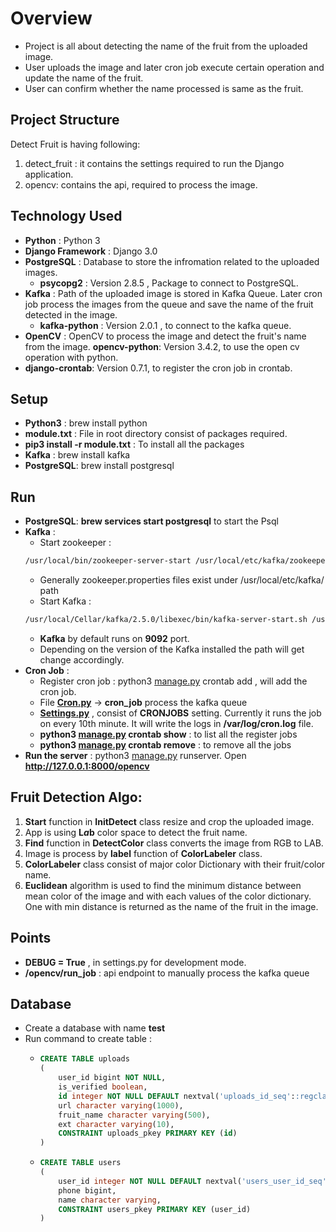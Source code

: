 # Overview

* Project is all about detecting the name of the fruit from the uploaded image.
* User uploads the image and later cron job execute certain operation and update the name of the fruit.
* User can confirm whether the name processed is same as the fruit.

## Project Structure
Detect Fruit is having following:
1. detect_fruit : it contains the settings required to run the Django application.
2. opencv: contains the api, required to process the image.

## Technology Used

* **Python** : Python 3
* **Django Framework** : Django 3.0
* **PostgreSQL** : Database to store the infromation related to the uploaded images.
  * **psycopg2** : Version 2.8.5 , Package to connect to PostgreSQL.
* **Kafka** : Path of the uploaded image is stored in Kafka Queue. Later cron job process the images from the queue and save the name of the fruit detected in the image.
  * **kafka-python** : Version 2.0.1 , to connect to the kafka queue.
* **OpenCV** : OpenCV to process the image and detect the fruit's name from the image.
  **opencv-python**: Version 3.4.2, to use the open cv operation with python.
* **django-crontab**: Version 0.7.1, to register the cron job in crontab.

## Setup
* **Python3** : brew install python
* **module.txt** : File in root directory consist of packages required.
* **pip3 install -r module.txt** : To install all the packages
* **Kafka** : brew install kafka
* **PostgreSQL**: brew install postgresql

## Run
* **PostgreSQL**:  **brew services start postgresql** to start the Psql
* **Kafka** :
  * Start zookeeper : 
  ```bash
  /usr/local/bin/zookeeper-server-start /usr/local/etc/kafka/zookeeper.properties.
  ```
  * Generally zookeeper.properties files exist under /usr/local/etc/kafka/ path
  * Start Kafka : 
  ```bash
  /usr/local/Cellar/kafka/2.5.0/libexec/bin/kafka-server-start.sh /usr/local/etc/kafka/server.properties
  ```
  * **Kafka** by default runs on **9092** port.
  * Depending on the version of the Kafka installed the path will get change accordingly.
* **Cron Job** : 
  * Register cron job : python3 [manage.py](manage.py) crontab add , will add the cron job.
  * File **[Cron.py](/opencv/cron.py)** -> **cron_job** process the kafka queue
  * **[Settings.py](/detect_fruit/settings.py)** , consist of  **CRONJOBS** setting. Currently it runs the job on every 10th minute. It will write the logs in **/var/log/cron.log** file.
  * **python3 [manage.py](manage.py) crontab show** : to list all the register jobs
  * **python3 [manage.py](manage.py) crontab remove** : to remove all the jobs
* **Run the server** : python3 [manage.py](manage.py) runserver. Open **http://127.0.0.1:8000/opencv**

## Fruit Detection Algo:
1. **Start** function in **InitDetect** class resize and crop the uploaded image.
2. App is using **L*a*b** color space to detect the fruit name.
3. **Find** function in **DetectColor** class converts the image from RGB to LAB.
4. Image is process by **label** function of **ColorLabeler** class.
5. **ColorLabeler** class consist of major color Dictionary with their fruit/color name.
6. **Euclidean** algorithm is used to find the minimum distance between mean color of the image and with each values of the color dictionary. One with min distance is returned as the name of the fruit in the image.

## Points
* **DEBUG = True** , in settings.py for development mode.
* **/opencv/run_job** : api endpoint to manually process the kafka queue

## Database
* Create a database with name **test**
* Run command to create table :
  * ```sql
    CREATE TABLE uploads
    (
        user_id bigint NOT NULL,
        is_verified boolean,
        id integer NOT NULL DEFAULT nextval('uploads_id_seq'::regclass),
        url character varying(1000),
        fruit_name character varying(500),
        ext character varying(10),
        CONSTRAINT uploads_pkey PRIMARY KEY (id)
    )
    ```
  * ```sql
    CREATE TABLE users
    (
        user_id integer NOT NULL DEFAULT nextval('users_user_id_seq'::regclass),
        phone bigint,
        name character varying,
        CONSTRAINT users_pkey PRIMARY KEY (user_id)
    )
    ```